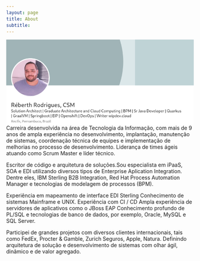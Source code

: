 ```yaml
---
layout: page
title: About
subtitle:
---
```


<img src="/assets/img/about.png" style="float:left;padding-right: 10px;"  alt="profile"
	title="profile" />
    Carreira desenvolvida na área de Tecnologia da Informação, com mais de 9 anos de ampla experiência no desenvolvimento, implantação, manutenção de sistemas, coordenação técnica de equipes e implementação de melhorias no processo de desenvolvimento. Liderança de times ágeis atuando como Scrum Master e líder técnico.

Escritor de código e arquitetura de soluções.Sou especialista em iPaaS, SOA e EDI  utilizando diversos tipos de Enterprise Aplication Integration. Dentre eles, IBM Sterling B2B Integration, Red Hat Process Automation Manager e tecnologias de modelagem de processos (BPM). 

Experiência em mapeamento de interface EDI Sterling
Conhecimento de sistemas Mainframe e UNIX. Experiência com CI / CD
Ampla experiência de servidores de aplicativos como o JBoss EAP
Conhecimento profundo de PL/SQL e tecnologias de banco de dados, por exemplo, Oracle, MySQL e SQL Server.

Participei de grandes projetos com diversos clientes internacionais, tais como FedEx, Procter & Gamble, Zurich Seguros, Apple,  Natura. Definindo arquitetura de solução e desenvolvimento de sistemas com olhar ágil, dinâmico e de valor agregado.
